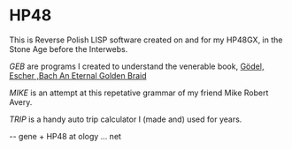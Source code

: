 HP48
====

This is Reverse Polish LISP software created on and for my HP48GX,
in the Stone Age before the Interwebs.

*GEB* are programs I created to understand the venerable book,
[Gödel, Escher ,Bach An Eternal Golden Braid](https://en.wikipedia.org/wiki/G%C3%B6del,_Escher,_Bach)

*MIKE* is an attempt at this repetative grammar of my friend Mike Robert Avery.

*TRIP* is a handy auto trip calculator I (made and) used for years.

 -- gene + HP48 at ology ... net
